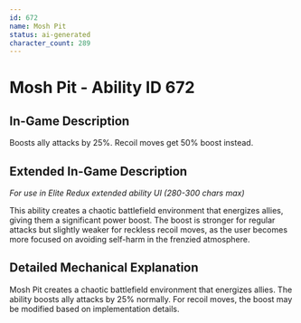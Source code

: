 ```yaml
---
id: 672
name: Mosh Pit
status: ai-generated
character_count: 289
---
```


# Mosh Pit - Ability ID 672

## In-Game Description
Boosts ally attacks by 25%. Recoil moves get 50% boost instead.

## Extended In-Game Description
*For use in Elite Redux extended ability UI (280-300 chars max)*

This ability creates a chaotic battlefield environment that energizes allies, giving them a significant power boost. The boost is stronger for regular attacks but slightly weaker for reckless recoil moves, as the user becomes more focused on avoiding self-harm in the frenzied atmosphere.

## Detailed Mechanical Explanation

Mosh Pit creates a chaotic battlefield environment that energizes allies. The ability boosts ally attacks by 25% normally. For recoil moves, the boost may be modified based on implementation details.